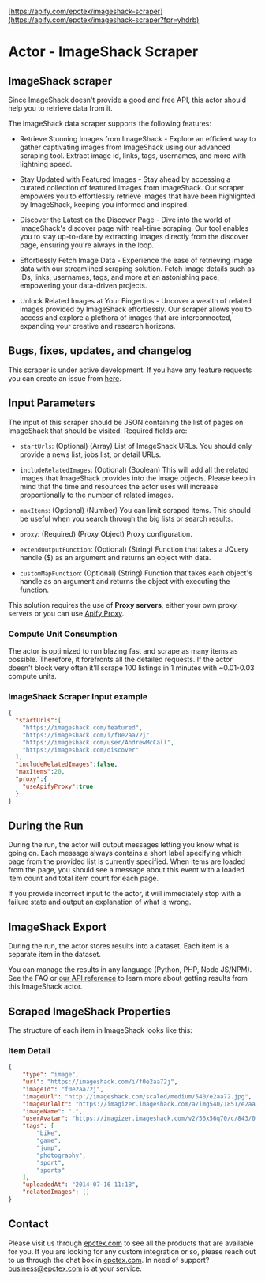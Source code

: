 [https://apify.com/epctex/imageshack-scraper](https://apify.com/epctex/imageshack-scraper?fpr=yhdrb)

# Actor - ImageShack Scraper

## ImageShack scraper

Since ImageShack doesn't provide a good and free API, this actor should help you to retrieve data from it.

The ImageShack data scraper supports the following features:

-   Retrieve Stunning Images from ImageShack - Explore an efficient way to gather captivating images from ImageShack using our advanced scraping tool. Extract image id, links, tags, usernames, and more with lightning speed.

-   Stay Updated with Featured Images - Stay ahead by accessing a curated collection of featured images from ImageShack. Our scraper empowers you to effortlessly retrieve images that have been highlighted by ImageShack, keeping you informed and inspired.

-   Discover the Latest on the Discover Page - Dive into the world of ImageShack's discover page with real-time scraping. Our tool enables you to stay up-to-date by extracting images directly from the discover page, ensuring you're always in the loop.

-   Effortlessly Fetch Image Data - Experience the ease of retrieving image data with our streamlined scraping solution. Fetch image details such as IDs, links, usernames, tags, and more at an astonishing pace, empowering your data-driven projects.

-   Unlock Related Images at Your Fingertips - Uncover a wealth of related images provided by ImageShack effortlessly. Our scraper allows you to access and explore a plethora of images that are interconnected, expanding your creative and research horizons.

## Bugs, fixes, updates, and changelog

This scraper is under active development. If you have any feature requests you can create an issue from [here](https://github.com/epctex/imageshack-scraper/issues).


## Input Parameters

The input of this scraper should be JSON containing the list of pages on ImageShack that should be visited. Required fields are:

- `startUrls`: (Optional) (Array) List of ImageShack URLs. You should only provide a news list, jobs list, or detail URLs.

- `includeRelatedImages`: (Optional) (Boolean) This will add all the related images that ImageShack provides into the image objects. Please keep in mind that the time and resources the actor uses will increase proportionally to the number of related images.

- `maxItems`: (Optional) (Number) You can limit scraped items. This should be useful when you search through the big lists or search results.

- `proxy`: (Required) (Proxy Object) Proxy configuration.

- `extendOutputFunction`: (Optional) (String) Function that takes a JQuery handle ($) as an argument and returns an object with data.

- `customMapFunction`: (Optional) (String) Function that takes each object's handle as an argument and returns the object with executing the function.

This solution requires the use of **Proxy servers**, either your own proxy servers or you can use [Apify Proxy](https://www.apify.com/docs/proxy).

### Compute Unit Consumption

The actor is optimized to run blazing fast and scrape as many items as possible. Therefore, it forefronts all the detailed requests. If the actor doesn't block very often it'll scrape 100 listings in 1 minutes with ~0.01-0.03 compute units.

### ImageShack Scraper Input example

```json
{
  "startUrls":[
    "https://imageshack.com/featured",
    "https://imageshack.com/i/f0e2aa72j",
    "https://imageshack.com/user/AndrewMcCall",
    "https://imageshack.com/discover"
  ],
  "includeRelatedImages":false,
  "maxItems":20,
  "proxy":{
    "useApifyProxy":true
  }
}

```

## During the Run

During the run, the actor will output messages letting you know what is going on. Each message always contains a short label specifying which page from the provided list is currently specified.
When items are loaded from the page, you should see a message about this event with a loaded item count and total item count for each page.

If you provide incorrect input to the actor, it will immediately stop with a failure state and output an explanation of what is wrong.

## ImageShack Export

During the run, the actor stores results into a dataset. Each item is a separate item in the dataset.

You can manage the results in any language (Python, PHP, Node JS/NPM). See the FAQ or <a href="https://www.apify.com/docs/api" target="blank">our API reference</a> to learn more about getting results from this ImageShack actor.

## Scraped ImageShack Properties

The structure of each item in ImageShack looks like this:

### Item Detail

```json
{
	"type": "image",
	"url": "https://imageshack.com/i/f0e2aa72j",
	"imageId": "f0e2aa72j",
	"imageUrl": "http://imageshack.com/scaled/medium/540/e2aa72.jpg",
	"imageUrlAlt": "https://imagizer.imageshack.com/a/img540/1851/e2aa72.jpg",
	"imageName": ".",
	"userAvatar": "https://imagizer.imageshack.com/v2/56x56q70/c/843/0f7u.jpg",
	"tags": [
		"bike",
		"game",
		"jump",
		"photography",
		"sport",
		"sports"
	],
	"uploadedAt": "2014-07-16 11:18",
	"relatedImages": []
}
```

## Contact
Please visit us through [epctex.com](https://epctex.com) to see all the products that are available for you. If you are looking for any custom integration or so, please reach out to us through the chat box in [epctex.com](https://epctex.com). In need of support? [business@epctex.com](mailto:business@epctex.com) is at your service.
